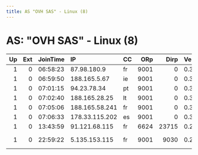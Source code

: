 ```yaml
---
title: AS "OVH SAS" - Linux (8)
---
```


# AS: "OVH SAS" - Linux (8)

|   Up |   Ext | JoinTime   | IP             | CC   |   ORp |   Dirp | Version   | Contact                      | Nickname     |   eFamMembers |
|-----:|------:|:-----------|:---------------|:-----|------:|-------:|:----------|:-----------------------------|:-------------|--------------:|
|    1 |     0 | 06:58:23   | 87.98.180.9    | fr   |  9001 |      0 | 0.3.1.9   | None                         | c0wboi       |             1 |
|    1 |     0 | 06:59:50   | 188.165.5.67   | ie   |  9001 |      0 | 0.3.0.9   | None                         | ftagn        |             1 |
|    1 |     0 | 07:01:15   | 94.23.78.34    | pt   |  9001 |      0 | 0.3.0.9   | None                         | huzzle       |             1 |
|    1 |     0 | 07:02:40   | 188.165.28.25  | lt   |  9001 |      0 | 0.3.0.9   | None                         | kwargs       |             1 |
|    1 |     0 | 07:05:06   | 188.165.58.241 | fr   |  9001 |      0 | 0.3.0.9   | None                         | bananananana |             1 |
|    1 |     0 | 07:06:33   | 178.33.115.202 | es   |  9001 |      0 | 0.3.0.9   | None                         | abominable   |             1 |
|    1 |     0 | 13:43:59   | 91.121.68.115  | fr   |  6624 |  23715 | 0.2.9.14  | None                         | Unnamed      |             1 |
|    1 |     0 | 22:59:22   | 5.135.153.115  | fr   |  9001 |   9030 | 0.2.9.11  | Marschi &lt;marschix3@gmail. | Marschi      |             1 |
